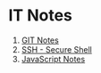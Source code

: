# IT Notes

1.  [GIT Notes](https://github.com/ximaeli/it-notes/blob/master/notes/git-notes.md)
2.  [SSH - Secure Shell](https://github.com/ximaeli/it-notes/blob/master/notes/ssh-notes.md)
3.  [JavaScript Notes](https://github.com/ximaeli/it-notes/blob/master/notes/js-notes.md)
